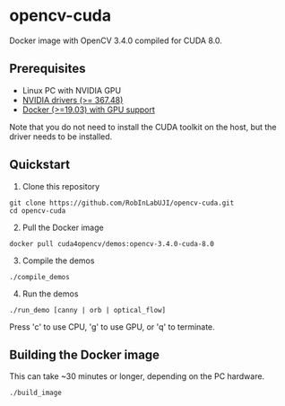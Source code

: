 # opencv-cuda

Docker image with OpenCV 3.4.0 compiled for CUDA 8.0.

## Prerequisites

* Linux PC with NVIDIA GPU
* [NVIDIA drivers (>= 367.48)](https://docs.nvidia.com/cuda/cuda-installation-guide-linux/index.html)
* [Docker (>=19.03) with GPU support](https://github.com/NVIDIA/nvidia-docker)

Note that you do not need to install the CUDA toolkit on the host, but the driver needs to be installed.

## Quickstart

1. Clone this repository
```
git clone https://github.com/RobInLabUJI/opencv-cuda.git
cd opencv-cuda
```
2. Pull the Docker image
```
docker pull cuda4opencv/demos:opencv-3.4.0-cuda-8.0
```
3. Compile the demos
```
./compile_demos
```
4. Run the demos
```
./run_demo [canny | orb | optical_flow]
```
Press 'c' to use CPU, 'g' to use GPU, or 'q' to terminate.

## Building the Docker image
This can take ~30 minutes or longer, depending on the PC hardware.
```
./build_image
```
